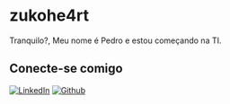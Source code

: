 #  zukohe4rt
Tranquilo?, Meu nome é Pedro e estou começando na TI.


## Conecte-se comigo
[![LinkedIn](https://img.shields.io/badge/LinkedIn-000?style=for-the-badge&logo=linkedin&logoColor=0E76A8)](https://www.linkedin.com/in/gustavo-herold-bender/)
[![Github](https://img.shields.io/badge/Github-000?style=for-the-badge&logo=github)](https://github.com/zukohe4rt/)